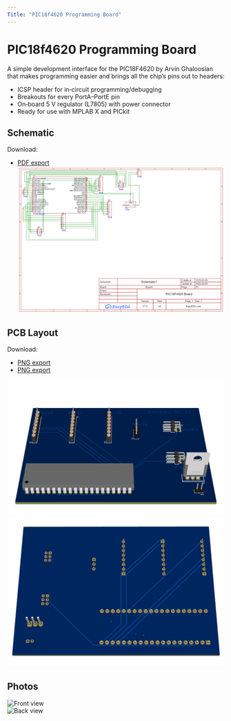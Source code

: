 ```yaml
---
Title: "PIC18f4620 Programming Board"
---
```


# PIC18f4620 Programming Board

A simple development interface for the PIC18F4620 by Arvin Ghaloosian that makes programming easier and brings all the chip’s pins out to headers:

- ICSP header for in‑circuit programming/debugging  
- Breakouts for every PortA–PortE pin  
- On‑board 5 V regulator (L7805) with power connector  
- Ready for use with MPLAB X and PICkit  

## Schematic

Download: 
- [PDF export](schematic/schematic.pdf)
![Schematic Layout](schematic/schematic.png)

## PCB Layout

 Download:
- [PNG export](pcb/PCB.png)
- [PNG export](pcb/PCB.png)

![PCB Layout](pcb/PCB.png)
![PCB Layout](pcb/PCB1.png)


## Photos

![Front view](images/PIC_front.jpg)  
![Back view](images/PIC_back.jpg)
